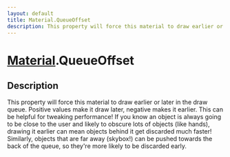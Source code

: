 ```yaml
---
layout: default
title: Material.QueueOffset
description: This property will force this material to draw earlier or later in the draw queue. Positive values make it draw later, negative makes it earlier. This can be helpful for tweaking performance! If you know an object is always going to be close to the user and likely to obscure lots of objects (like hands), drawing it earlier can mean objects behind it get discarded much faster! Similarly, objects that are far away (skybox!) can be pushed towards the back of the queue, so they're more likely to be discarded early.
---
```

# [Material]({{site.url}}/Pages/Reference/Material.html).QueueOffset

## Description
This property will force this material to draw earlier
or later in the draw queue. Positive values make it draw later,
negative makes it earlier. This can be helpful for tweaking
performance! If you know an object is always going to be close to
the user and likely to obscure lots of objects (like hands),
drawing it earlier can mean objects behind it get discarded much
faster! Similarly, objects that are far away (skybox!) can be
pushed towards the back of the queue, so they're more likely to
be discarded early.

